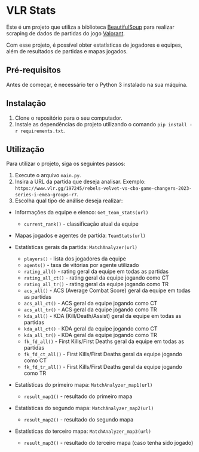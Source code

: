 

# VLR Stats

Este é um projeto que utiliza a biblioteca [BeautifulSoup](https://www.crummy.com/software/BeautifulSoup/bs4/doc/) para realizar scraping de dados de partidas do jogo [Valorant](https://playvalorant.com/pt-br/).

Com esse projeto, é possível obter estatísticas de jogadores e equipes, além de resultados de partidas e mapas jogados.

## Pré-requisitos

Antes de começar, é necessário ter o Python 3 instalado na sua máquina.

## Instalação

1. Clone o repositório para o seu computador.
2. Instale as dependências do projeto utilizando o comando `pip install -r requirements.txt`.

## Utilização

Para utilizar o projeto, siga os seguintes passos:

1. Execute o arquivo `main.py`.
2. Insira a URL da partida que deseja analisar. Exemplo: `https://www.vlr.gg/197245/rebels-velvet-vs-cba-game-changers-2023-series-i-emea-groups-r7`.
3. Escolha qual tipo de análise deseja realizar:

- Informações da equipe e elenco: `Get_team_stats(url)`
  - `current_rank()` - classificação atual da equipe

- Mapas jogados e agentes de partida: `TeamStats(url)`

- Estatísticas gerais da partida: `MatchAnalyzer(url)`
  - `players()` - lista dos jogadores da equipe
  - `agents()` - taxa de vitórias por agente utilizado
  - `rating_all()` - rating geral da equipe em todas as partidas
  - `rating_all_ct()` - rating geral da equipe jogando como CT
  - `rating_all_tr()` - rating geral da equipe jogando como TR
  - `acs_all()` - ACS (Average Combat Score) geral da equipe em todas as partidas
  - `acs_all_ct()` - ACS geral da equipe jogando como CT
  - `acs_all_tr()` - ACS geral da equipe jogando como TR
  - `kda_all()` - KDA (Kill/Death/Assist) geral da equipe em todas as partidas
  - `kda_all_ct()` - KDA geral da equipe jogando como CT
  - `kda_all_tr()` - KDA geral da equipe jogando como TR
  - `fk_fd_all()` - First Kills/First Deaths geral da equipe em todas as partidas
  - `fk_fd_ct_all()` - First Kills/First Deaths geral da equipe jogando como CT
  - `fk_fd_tr_all()` - First Kills/First Deaths geral da equipe jogando como TR

- Estatísticas do primeiro mapa: `MatchAnalyzer_map1(url)`
  - `result_map1()` - resultado do primeiro mapa

- Estatísticas do segundo mapa: `MatchAnalyzer_map2(url)`
  - `result_map2()` - resultado do segundo mapa

- Estatísticas do terceiro mapa: `MatchAnalyzer_map3(url)`
  - `result_map3()` - resultado do terceiro mapa (caso tenha sido jogado)



